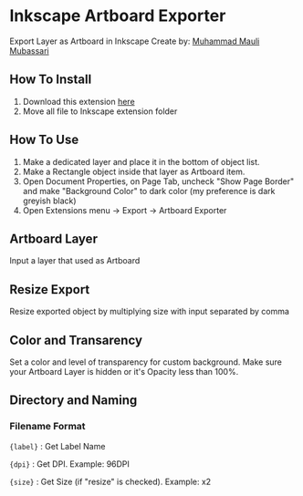 # Inkscape Artboard Exporter
Export Layer as Artboard in Inkscape Create by: [Muhammad Mauli Mubassari](https://mubassari.github.io/)

## How To Install
1. Download this extension [here](https://github.com/mubassari/inkscape-artboard-exporter/releases)
2. Move all file to Inkscape extension folder

## How To Use
1. Make a dedicated layer and place it in the bottom of object list.
2. Make a Rectangle object inside that layer as Artboard item.
3. Open Document Properties, on Page Tab, uncheck "Show Page Border" and make "Background Color" to dark color (my preference is dark greyish black)
4. Open Extensions menu -> Export -> Artboard Exporter

## Artboard Layer
Input a layer that used as Artboard

## Resize Export
Resize exported object by multiplying size with input separated by comma

## Color and Transarency
Set a color and level of transparency for custom background.
Make sure your Artboard Layer is hidden or it's Opacity less than 100%.

## Directory and Naming
### Filename Format
```{label}``` : Get Label Name

```{dpi}``` : Get DPI. Example: 96DPI

```{size}``` : Get Size (if "resize" is checked). Example: x2
